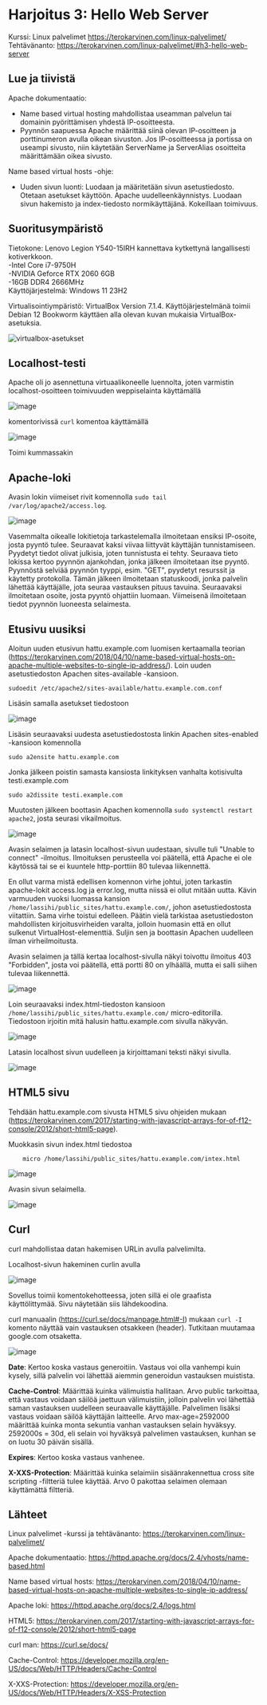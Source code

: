 # Harjoitus 3: Hello Web Server
Kurssi: Linux palvelimet https://terokarvinen.com/linux-palvelimet/ \
Tehtävänanto: https://terokarvinen.com/linux-palvelimet/#h3-hello-web-server

## Lue ja tiivistä
Apache dokumentaatio:
- Name based virtual hosting mahdollistaa useamman palvelun tai domainin pyörittämisen yhdestä IP-osoitteesta.
- Pyynnön saapuessa Apache määrittää siinä olevan IP-osoitteen ja porttinumeron avulla oikean sivuston. Jos IP-osoitteessa ja portissa on useampi sivusto, niin käytetään ServerName ja ServerAlias osoitteita määrittämään oikea sivusto.

Name based virtual hosts -ohje:
- Uuden sivun luonti: Luodaan ja määritetään sivun asetustiedosto. Otetaan asetukset käyttöön. Apache uudelleenkäynnistys. Luodaan sivun hakemisto ja index-tiedosto normikäyttäjänä. Kokeillaan toimivuus.

## Suoritusympäristö
Tietokone: Lenovo Legion Y540-15IRH kannettava kytkettynä langallisesti kotiverkkoon.\
-Intel Core i7-9750H\
-NVIDIA Geforce RTX 2060 6GB\
-16GB DDR4 2666MHz\
Käyttöjärjestelmä: Windows 11 23H2

Virtualisointiympäristö: VirtualBox Version 7.1.4. Käyttöjärjestelmänä toimii Debian 12 Bookworm käyttäen alla olevan kuvan mukaisia VirtualBox-asetuksia.

![virtualbox-asetukset](https://github.com/user-attachments/assets/ad4b8cd8-9cd2-4ebd-b4f7-86d0b8e23aa1)

## Localhost-testi
Apache oli jo asennettuna virtuaalikoneelle luennolta, joten varmistin localhost-osoitteen toimivuuden
weppiselainta käyttämällä

![image](https://github.com/user-attachments/assets/74093462-d1ed-433e-81e6-8e5c9a1f2420)

komentorivissä `curl` komentoa käyttämällä

![image](https://github.com/user-attachments/assets/979ed5f4-10bb-4931-9be2-e69d03a13b34)


Toimi kummassakin

## Apache-loki
Avasin lokin viimeiset rivit komennolla `sudo tail /var/log/apache2/access.log`.

![image](https://github.com/user-attachments/assets/a46f710b-9e68-4b5e-aa4c-b9fbfe7a0ec0)

Vasemmalta oikealle lokitietoja tarkastelemalla ilmoitetaan ensiksi IP-osoite, josta pyyntö tulee. Seuraavat kaksi viivaa liittyvät käyttäjän tunnistamiseen. Pyydetyt tiedot olivat julkisia, joten tunnistusta ei tehty. Seuraava tieto lokissa kertoo pyynnön ajankohdan, jonka jälkeen ilmoitetaan itse pyyntö. Pyynnöstä selviää pyynnön tyyppi, esim. "GET", pyydetyt resurssit ja käytetty protokolla. Tämän jälkeen ilmoitetaan statuskoodi, jonka palvelin lähettää käyttäjälle, jota seuraa vastauksen pituus tavuina. Seuraavaksi ilmoitetaan osoite, josta pyyntö ohjattiin luomaan. Viimeisenä ilmoitetaan tiedot pyynnön luoneesta selaimesta.

## Etusivu uusiksi
Aloitun uuden etusivun hattu.example.com luomisen kertaamalla teorian (https://terokarvinen.com/2018/04/10/name-based-virtual-hosts-on-apache-multiple-websites-to-single-ip-address/). Loin uuden asetustiedoston Apachen sites-available -kansioon.

    sudoedit /etc/apache2/sites-available/hattu.example.com.conf

Lisäsin samalla asetukset tiedostoon

![image](https://github.com/user-attachments/assets/eec4828a-2086-47e1-a42e-d87febfb78d2)

Lisäsin seuraavaksi uudesta asetustiedostosta linkin Apachen sites-enabled -kansioon komennolla

    sudo a2ensite hattu.example.com

Jonka jälkeen poistin samasta kansiosta linkityksen vanhalta kotisivulta testi.example.com

    sudo a2dissite testi.example.com

Muutosten jälkeen boottasin Apachen komennolla `sudo systemctl restart apache2`, josta seurasi vikailmoitus.

![image](https://github.com/user-attachments/assets/57a244f1-6a44-4c91-898c-9411c608a727)

Avasin selaimen ja latasin localhost-sivun uudestaan, sivulle tuli "Unable to connect" -ilmoitus. Ilmoituksen perusteella voi päätellä, että Apache ei ole käytössä tai se ei kuuntele http-porttiin 80 tulevaa liikennettä.

En ollut varma mistä edellisen komennon virhe johtui, joten tarkastin apache-lokit access.log ja error.log, mutta niissä ei ollut mitään uutta. 
Kävin varmuuden vuoksi luomassa kansion `/home/lassihi/public_sites/hattu.example.com/`, johon asetustiedostosta viitattiin. Sama virhe toistui edelleen.
Päätin vielä tarkistaa asetustiedoston mahdollisten kirjoitusvirheiden varalta, jolloin huomasin että en ollut sulkenut VirtualHost-elementtiä. Suljin sen ja boottasin Apachen uudelleen ilman virheilmoitusta.

Avasin selaimen ja tällä kertaa localhost-sivulla näkyi toivottu ilmoitus 403 "Forbidden", josta voi päätellä, että portti 80 on ylhäällä, mutta ei salli siihen tulevaa liikennettä. 

![image](https://github.com/user-attachments/assets/90b68163-f899-4055-bcc6-8d840452317a)

Loin seuraavaksi index.html-tiedoston kansioon `/home/lassihi/public_sites/hattu.example.com/` micro-editorilla. Tiedostoon irjoitin mitä halusin hattu.example.com sivulla näkyvän.

![image](https://github.com/user-attachments/assets/9da45f00-2852-4489-9888-fa95d9b069cc)

Latasin localhost sivun uudelleen ja kirjoittamani teksti näkyi sivulla.

![image](https://github.com/user-attachments/assets/b4004a91-7b33-49af-aaf0-d2b43c841b34)

## HTML5 sivu
Tehdään hattu.example.com sivusta HTML5 sivu ohjeiden mukaan (https://terokarvinen.com/2017/starting-with-javascript-arrays-for-of-f12-console/2012/short-html5-page).

Muokkasin sivun index.html tiedostoa

        micro /home/lassihi/public_sites/hattu.example.com/intex.html

![image](https://github.com/user-attachments/assets/da70a320-1e40-4100-91ed-a8dc889873d4)

Avasin sivun selaimella.

![image](https://github.com/user-attachments/assets/bc03217a-006e-49b6-900b-2c8a36877ec6)

## Curl
curl mahdollistaa datan hakemisen URLin avulla palvelimilta. 

Localhost-sivun hakeminen curlin avulla

![image](https://github.com/user-attachments/assets/e40e2fb0-b4d6-4318-9017-390eb49109ec)

Sovellus toimii komentokehotteessa, joten sillä ei ole graafista käyttölittymää. Sivu näytetään siis lähdekoodina.

curl manuaalin (https://curl.se/docs/manpage.html#-I) mukaan `curl -I` komento näyttää vain vastauksen otsakkeen (header). Tutkitaan muutamaa google.com otsaketta.

![image](https://github.com/user-attachments/assets/973fec0a-9202-4ba5-b9e2-c32176b8b8a7)

**Date**: Kertoo koska vastaus generoitiin. Vastaus voi olla vanhempi kuin kysely, sillä palvelin voi lähettää aiemmin generoidun vastauksen muistista.

**Cache-Control**: Määrittää kuinka välimuistia hallitaan. Arvo public tarkoittaa, että vastaus voidaan säilöä jaettuun välimuistiin, jolloin palvelin voi lähettää saman vastauksen uudelleen seuraavalle käyttäjälle. Palvelimen lisäksi vastaus voidaan säilöä käyttäjän laitteelle. Arvo max-age=2592000 määrittää kuinka monta sekuntia vanhan vastauksen selain hyväksyy. 2592000s = 30d, eli selain voi hyväksyä palvelimen vastauksen, kunhan se on luotu 30 päivän sisällä.

**Expires**: Kertoo koska vastaus vanhenee.

**X-XXS-Protection**: Määrittää kuinka selaimiin sisäänrakennettua cross site scripting -filtteriä tulee käyttää. Arvo 0 pakottaa selaimen olemaan käyttämättä filtteriä.

## Lähteet
Linux palvelimet -kurssi ja tehtävänanto: https://terokarvinen.com/linux-palvelimet/

Apache dokumentaatio: https://httpd.apache.org/docs/2.4/vhosts/name-based.html

Name based virtual hosts: https://terokarvinen.com/2018/04/10/name-based-virtual-hosts-on-apache-multiple-websites-to-single-ip-address/

Apache loki: https://httpd.apache.org/docs/2.4/logs.html

HTML5: https://terokarvinen.com/2017/starting-with-javascript-arrays-for-of-f12-console/2012/short-html5-page

curl man: https://curl.se/docs/

Cache-Control: https://developer.mozilla.org/en-US/docs/Web/HTTP/Headers/Cache-Control

X-XXS-Protection: https://developer.mozilla.org/en-US/docs/Web/HTTP/Headers/X-XSS-Protection
